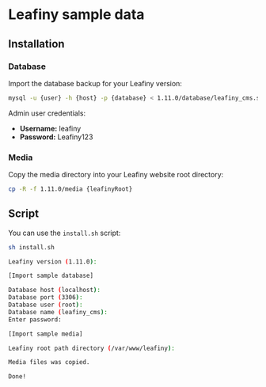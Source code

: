 # Leafiny sample data

## Installation

### Database

Import the database backup for your Leafiny version:

```bash
mysql -u {user} -h {host} -p {database} < 1.11.0/database/leafiny_cms.sql
```

Admin user credentials:

- **Username:** leafiny
- **Password:** Leafiny123

### Media

Copy the media directory into your Leafiny website root directory:

```bash
cp -R -f 1.11.0/media {leafinyRoot}
```

## Script

You can use the `install.sh` script:

```bash
sh install.sh

Leafiny version (1.11.0): 

[Import sample database]

Database host (localhost): 
Database port (3306): 
Database user (root): 
Database name (leafiny_cms): 
Enter password: 

[Import sample media]

Leafiny root path directory (/var/www/leafiny): 

Media files was copied.

Done!
```
